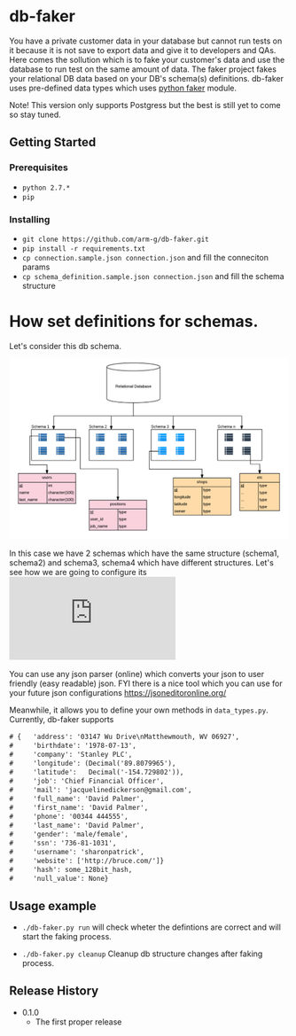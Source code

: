 # db-faker
You have a private customer data in your database but cannot run tests on it because it is not save to export data and give it to developers and QAs. Here comes the sollution which is to fake your customer's data and use the database to run test on the same amount of data.
The faker project fakes your relational DB data based on your DB's schema(s) definitions.
db-faker uses pre-defined data types which uses 
[python faker](https://pypi.python.org/pypi/Faker) module.

Note! This version only supports Postgress but the best is still yet to come so stay tuned.

## Getting Started

### Prerequisites

* ```python 2.7.*```
* ```pip```

### Installing

* ```git clone https://github.com/arm-g/db-faker.git```
* ```pip install -r requirements.txt```
* ```cp connection.sample.json connection.json``` and fill the conneciton params
* ```cp schema_definition.sample.json connection.json``` and fill the schema structure


# How set definitions for schemas.
Let's consider this db schema.

![alt text](https://github.com/arm-g/db-faker/blob/master/examples/schema.png)

In this case we have 2 schemas which have the same structure (schema1, schema2) and schema3, schema4 which have different structures.
Let's see how we are going to configure its
![schema_definition.example.json](https://github.com/arm-g/db-faker/blob/master/examples/schema_definition.example.json)

You can use any json parser (online) which converts your json to user friendly (easy readable) json. FYI there is a nice tool which you can use for your future json configurations https://jsoneditoronline.org/

Meanwhile, it allows you to define your own methods in ```data_types.py```.
Currently, db-faker supports
```fake.profile(fields=None, sex=None)
# {   'address': '03147 Wu Drive\nMatthewmouth, WV 06927',
#     'birthdate': '1978-07-13',
#     'company': 'Stanley PLC',
#     'longitude': (Decimal('89.8079965'),
#     'latitude':   Decimal('-154.729802')),
#     'job': 'Chief Financial Officer',
#     'mail': 'jacquelinedickerson@gmail.com',
#     'full_name': 'David Palmer',
#     'first_name': 'David Palmer',
#     'phone': '00344 444555',
#     'last_name': 'David Palmer',
#     'gender': 'male/female',
#     'ssn': '736-81-1031',
#     'username': 'sharonpatrick',
#     'website': ['http://bruce.com/']}
#     'hash': some_128bit_hash,
#     'null_value': None}
```

## Usage example

* ```./db-faker.py run``` will check wheter the defintions are correct and will start the faking process.

* ```./db-faker.py cleanup``` Cleanup db structure changes after faking process.

## Release History
* 0.1.0
    * The first proper release
